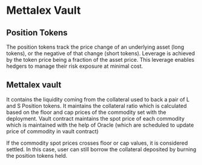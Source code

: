 # Mettalex Vault


## Position Tokens

The position tokens track the price change of an underlying asset (long tokens), or the negative of that change (short tokens).  Leverage is achieved by the token price being a fraction of the asset price.  This leverage enables hedgers to manage their risk exposure at minimal cost. 

## Mettalex vault

It contains the liquidity coming from the collateral used to back a pair of L and S Position tokens. 
It maintains the collateral ratio which is calculated based on the floor and cap prices of the commodity set with the deployment.
Vault contract maintains the spot price of each commodity which is maintained with the help of Oracle (which are scheduled to update price of commodity in vault contract)

If the commodity spot prices crosses floor or cap values, it is considered settled. In this case, user can still borrow the collateral deposited by burning the position tokens held.